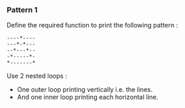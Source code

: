 ### Pattern 1

Define the required function to print the following pattern :

```text
----*----
---*-*---
--*---*--
-*-----*-
*-------*
```

<div class="hint">
Use 2 nested loops :

- One outer loop printing vertically i.e. the lines.
- And one inner loop printing each horizontal line.
</div>